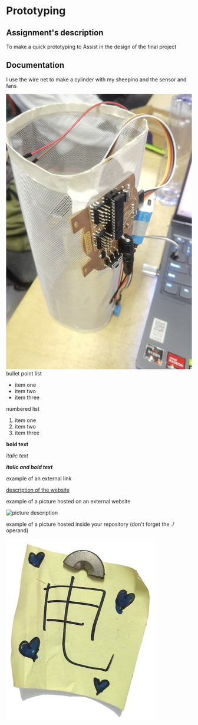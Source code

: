 # Prototyping

## Assignment's description
To make a quick prototyping to Assist in the design of the final project

## Documentation
I use the wire net to make a cylinder with my sheepino and the sensor and fans

![picture description](./images/prototyping.jpg)
bullet point list
* item one
* item two
* item three

numbered list
1. item one
2. item two
3. item three

**bold text**

*italic text*

***italic and bold text***

example of an external link

[description of the website](https://www.https://www.example.com/)

example of a picture hosted on an external website

![picture description](https://djmag.com/sites/default/files/storyimages/Clara_Rockmore.jpg)

example of a picture hosted inside your repository (don't forget the ./ operand)

![picture description](./images/example.jpg)

